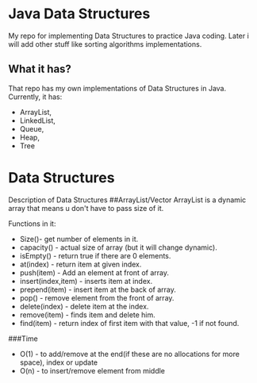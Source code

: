 # Java Data Structures
My repo for implementing Data Structures to practice Java coding. Later i will
add other stuff like sorting algorithms implementations.

## What it has?
That repo has my own implementations of Data Structures in Java. Currently, it has:
- ArrayList,
- LinkedList,
- Queue,
- Heap,
- Tree

# Data Structures
Description of Data Structures 
##ArrayList/Vector
ArrayList is a dynamic array that means u don't have to pass size of it.

Functions in it:
-  Size()- get number of elements in it.
- capacity() - actual size of array (but it will change dynamic).
- isEmpty() - return true if there are 0 elements.
- at(index) - return item at given index.
- push(item) - Add an element at front of array.
- insert(index,item) - inserts item at index.
- prepend(item) - insert item at the back of array.
- pop() - remove element from the front of array.
- delete(index) - delete item at the index.
- remove(item) - finds item and delete him.
- find(item) - return index of first item with that value, -1 if not found.

###Time
* O(1) - to add/remove at the end(if these are  no allocations for more space), index or update
* O(n) - to insert/remove element from middle
